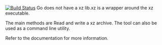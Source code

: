 [![Build Status](https://travis-ci.org/giulioungaretti/go-xz.svg)](https://travis-ci.org/giulioungaretti/go-xz)
Go does not have a xz lib.xz is a wrapper around the xz executable.

The main methods are Read and write a xz archive.
The tool can also be used as a command line utility.

Refer to the documentation for more information.
